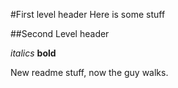 #First level header
Here is some stuff

##Second Level header

*italics*
**bold**

New readme stuff, now the guy walks.